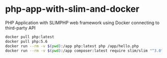 # php-app-with-slim-and-docker
PHP Application with SLIMPHP web framework using Docker connecting to third-party API

```bash
docker pull php:latest
docker pull php:5.6
docker run --rm -v $(pwd):/app php:latest php /app/hello.php
docker run --rm -v $(pwd):/app composer:latest require slim/slim "^3.0"
```
